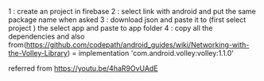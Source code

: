 1 : create an project in firebase
2 : select link with android and put the same package name when asked
3 : download json and paste it to (first select project ) the select app and paste to app folder
4 : copy all the  dependencies
and also from(https://github.com/codepath/android_guides/wiki/Networking-with-the-Volley-Library) = implementation 'com.android.volley:volley:1.1.0'


referred from https://youtu.be/4haR9OvUAdE
